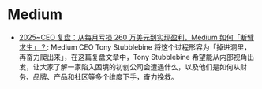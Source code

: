 # Medium

- [2025~CEO 复盘：从每月亏损 260 万美元到实现盈利，Medium 如何「断臂求生」？](https://mp.weixin.qq.com/s/LBF1_0w2clKr3Eu0wCkpBw?scene=1#wechat_redirect?wxwork_userid=sunchenwei): Medium CEO Tony Stubblebine 将这个过程形容为「掉进洞里，再奋力爬出来」，在这篇复盘文章中，Tony Stubblebine 希望能从内部视角出发，让大家了解一家陷入困境的初创公司会遭遇什么，以及他们是如何从财务、品牌、产品和社区等多个维度下手，奋力挽救。
